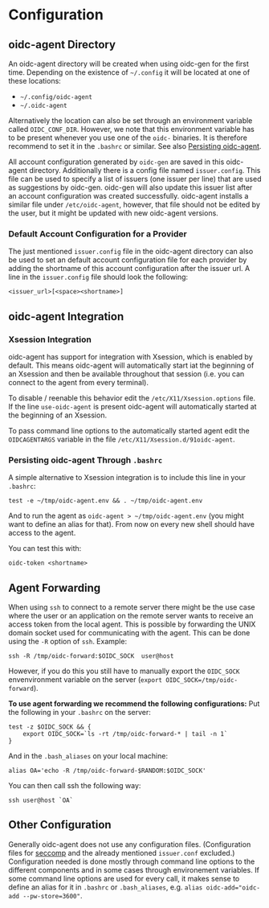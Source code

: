 # Configuration
## oidc-agent Directory
An oidc-agent directory will be created when using oidc-gen for the first time. 
Depending on the existence of ```~/.config``` it will be located at one of these
locations:
- ```~/.config/oidc-agent```
- ```~/.oidc-agent```

Alternatively the location can also be set through an environment variable
called ```OIDC_CONF_DIR```. However, we note that this environment variable has
to be present whenever you use one of the ```oidc-``` binaries. It is therefore
recommend to set it in the ```.bashrc``` or similar. See also [Persisting
oidc-agent](#persisting-oidc-agent-through-bashrc).

All account configuration generated by ```oidc-gen``` are saved in this
oidc-agent directory. Additionally there is a config file named ```issuer.config```. This file can be used to specify a list of issuers (one issuer per line) that are used as suggestions by oidc-gen. oidc-gen will also update this issuer list after an account configuration was created successfully. oidc-agent installs a similar file under ```/etc/oidc-agent```, however, that file should not be edited by the user, but it might be updated with new oidc-agent versions.

### Default Account Configuration for a Provider
The just mentioned ```issuer.config``` file in the oidc-agent directory can also
be used to set an default account configuration file for each provider by adding
the shortname of this account configuration after the issuer url.
A line in the ```issuer.config``` file should look the following:
```
<issuer_url>[<space><shortname>]
```

## oidc-agent Integration
### Xsession Integration
oidc-agent has support for integration with Xsession, which is enabled by
default. This means oidc-agent will automatically start iat the beginning of an 
Xsession and then be available throughout that session (i.e. you can connect to
the agent from every terminal).

To disable / reenable this behavior edit the ```/etc/X11/Xsession.options``` file. If the line ```use-oidc-agent``` is present oidc-agent will automatically started at the beginning of an Xsession.

To pass command line options to the automatically started agent edit the
```OIDCAGENTARGS``` variable in the file ```/etc/X11/Xsession.d/91oidc-agent```.

### Persisting oidc-agent Through ```.bashrc```
A simple alternative to Xsession integration is to include this line in your
`.bashrc`:
```
test -e ~/tmp/oidc-agent.env && . ~/tmp/oidc-agent.env
```
And to run the agent as `oidc-agent > ~/tmp/oidc-agent.env` (you might want to
define an alias for that).
From now on every new shell should have access to the agent. 

You can test this with:
```
oidc-token <shortname>
```

## Agent Forwarding
When using ```ssh``` to connect to a remote server there might be the use case
where the user or an application on the remote server wants to receive an access token from
the local agent. This is possible by forwarding the UNIX domain socket used for
communicating with the agent. This can be done using the ```-R``` option of
```ssh```. Example:
```
ssh -R /tmp/oidc-forward:$OIDC_SOCK  user@host
```
However, if you do this you still have to manually export the ```OIDC_SOCK```
envenvironment variable on the server (```export
OIDC_SOCK=/tmp/oidc-forward```).

**To use agent forwarding we recommend the following configurations:**
Put the following in your ```.bashrc``` on the server:
```
test -z $OIDC_SOCK && {
    export OIDC_SOCK=`ls -rt /tmp/oidc-forward-* | tail -n 1`
}
```
And in the ```.bash_aliases``` on your local machine:
```
alias OA='echo -R /tmp/oidc-forward-$RANDOM:$OIDC_SOCK'
```
You can then call ssh the following way:
```
ssh user@host `OA`
```

## Other Configuration
Generally oidc-agent does not use any configuration files. (Configuration files
for [seccomp](security.md#seccomp) and the already mentioned ```issuer.conf``` excluded.) 
Configuration needed is done mostly through command line options to the
different components and in some cases through environement variables.
If some command line options are used for every call, it makes sense to define
an alias for it in ```.bashrc``` or ```.bash_aliases```, e.g. ```alias oidc-add="oidc-add --pw-store=3600"```.
